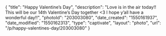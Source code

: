 {
    "title": "Happy Valentine’s Day",
    "description": "Love is in the air today!!  This will be our 14th Valentine’s Day together <3 I hope y’all have a wonderful day!!",
    "photoId": "203003080",
    "date_created": "1550161937",
    "date_modified": "1550162313",
    "type": "captivate",
    "layout": "photo",
    "url": "\/p\/happy-valentines-day\/203003080"
}